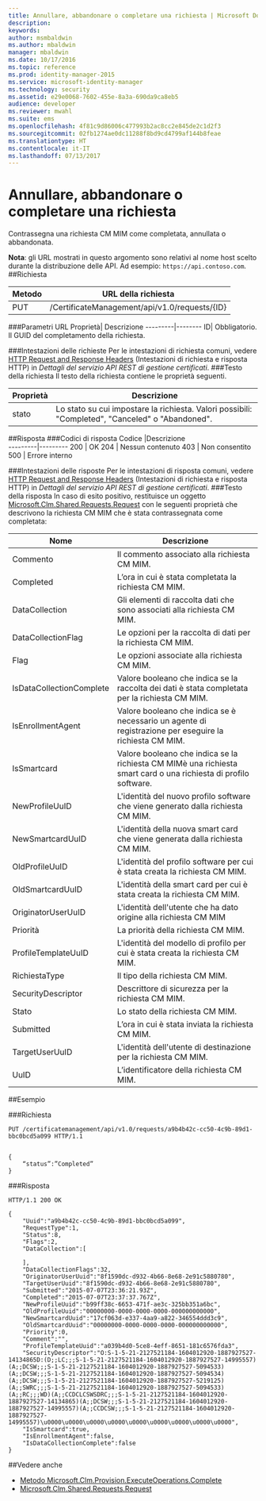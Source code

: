 ```yaml
---
title: Annullare, abbandonare o completare una richiesta | Microsoft Docs
description: 
keywords: 
author: msmbaldwin
ms.author: mbaldwin
manager: mbaldwin
ms.date: 10/17/2016
ms.topic: reference
ms.prod: identity-manager-2015
ms.service: microsoft-identity-manager
ms.technology: security
ms.assetid: e29e0068-7602-455e-8a3a-690da9ca8eb5
audience: developer
ms.reviewer: mwahl
ms.suite: ems
ms.openlocfilehash: 4f81c9d86006c477993b2ac8cc2e845de2c1d2f3
ms.sourcegitcommit: 02fb1274ae0dc11288f8bd9cd4799af144b8feae
ms.translationtype: HT
ms.contentlocale: it-IT
ms.lasthandoff: 07/13/2017
---
```

# <a name="cancel-abandon-or-complete-a-request"></a>Annullare, abbandonare o completare una richiesta
Contrassegna una richiesta CM MIM come completata, annullata o abbandonata.

**Nota**: gli URL mostrati in questo argomento sono relativi al nome host scelto durante la distribuzione delle API. Ad esempio: `https://api.contoso.com`.
##<a name="request"></a>Richiesta


Metodo  |URL della richiesta  
---------|---------
PUT     |/CertificateManagement/api/v1.0/requests/{ID}

###<a name="url-parameters"></a>Parametri URL
Proprietà| Descrizione
---------|--------
ID| Obbligatorio. Il GUID del completamento della richiesta.


###<a name="request-headers"></a>Intestazioni delle richieste
Per le intestazioni di richiesta comuni, vedere [HTTP Request and Response Headers](certificate-management-rest-api-service-details.md#http-request-and-response-headers) (Intestazioni di richiesta e risposta HTTP) in *Dettagli del servizio API REST di gestione certificati*.
###<a name="request-body"></a>Testo della richiesta
Il testo della richiesta contiene le proprietà seguenti.

Proprietà | Descrizione
---------|-----------
stato | Lo stato su cui impostare la richiesta. Valori possibili: "Completed", "Canceled" o "Abandoned".


##<a name="response"></a>Risposta
###<a name="response-codes"></a>Codici di risposta
Codice  |Descrizione  
---------|---------
200     | OK
204 | Nessun contenuto
403 | Non consentito
500 | Errore interno

###<a name="response-headers"></a>Intestazioni delle risposte
Per le intestazioni di risposta comuni, vedere [HTTP Request and Response Headers](certificate-management-rest-api-service-details.md#http-request-and-response-headers) (Intestazioni di richiesta e risposta HTTP) in *Dettagli del servizio API REST di gestione certificati*.
###<a name="response-body"></a>Testo della risposta
In caso di esito positivo, restituisce un oggetto [Microsoft.Clm.Shared.Requests.Request](https://msdn.microsoft.com/library/microsoft.clm.shared.requests.request.aspx) con le seguenti proprietà che descrivono la richiesta CM MIM che è stata contrassegnata come completata:

Nome | Descrizione
-----|------------
Commento | Il commento associato alla richiesta CM MIM.
Completed | L’ora in cui è stata completata la richiesta CM MIM.
DataCollection | Gli elementi di raccolta dati che sono associati alla richiesta CM MIM.
DataCollectionFlag | Le opzioni per la raccolta di dati per la richiesta CM MIM.
Flag | Le opzioni associate alla richiesta CM MIM.
IsDataCollectionComplete | Valore booleano che indica se la raccolta dei dati è stata completata per la richiesta CM MIM.
IsEnrollmentAgent | Valore booleano che indica se è necessario un agente di registrazione per eseguire la richiesta CM MIM.
IsSmartcard | Valore booleano che indica se la richiesta CM MIMè una richiesta smart card o una richiesta di profilo software.
NewProfileUuID | L'identità del nuovo profilo software che viene generato dalla richiesta CM MIM.
NewSmartcardUuID | L'identità della nuova smart card che viene generata dalla richiesta CM MIM.
OldProfileUuID | L'identità del profilo software per cui è stata creata la richiesta CM MIM.
OldSmartcardUuID | L'identità della smart card per cui è stata creata la richiesta CM MIM.
OriginatorUserUuID | L'identità dell'utente che ha dato origine alla richiesta CM MIM
Priorità | La priorità della richiesta CM MIM.
ProfileTemplateUuID | L'identità del modello di profilo per cui è stata creata la richiesta CM MIM.
RichiestaType | Il tipo della richiesta CM MIM.
SecurityDescriptor | Descrittore di sicurezza per la richiesta CM MIM.
Stato | Lo stato della richiesta CM MIM.
Submitted | L’ora in cui è stata inviata la richiesta CM MIM.
TargetUserUuID | L'identità dell'utente di destinazione per la richiesta CM MIM.
UuID | L’identificatore della richiesta CM MIM.

##<a name="example"></a>Esempio

###<a name="request"></a>Richiesta
```
PUT /certificatemanagement/api/v1.0/requests/a9b4b42c-cc50-4c9b-89d1-bbc0bcd5a099 HTTP/1.1


{
    “status”:”Completed”
}
```
###<a name="response"></a>Risposta
```
HTTP/1.1 200 OK

{
    "Uuid":"a9b4b42c-cc50-4c9b-89d1-bbc0bcd5a099",
    "RequestType":1,
    "Status":8,
    "Flags":2,
    "DataCollection":[

    ],
    "DataCollectionFlags":32,
    "OriginatorUserUuid":"8f1590dc-d932-4b66-8e68-2e91c5880780",
    "TargetUserUuid":"8f1590dc-d932-4b66-8e68-2e91c5880780",
    "Submitted":"2015-07-07T23:36:21.93Z",
    "Completed":"2015-07-07T23:37:37.767Z",
    "NewProfileUuid":"b99ff38c-6653-471f-ae3c-325bb351a6bc",
    "OldProfileUuid":"00000000-0000-0000-0000-000000000000",
    "NewSmartcardUuid":"17cf063d-e337-4aa9-a822-346554ddd3c9",
    "OldSmartcardUuid":"00000000-0000-0000-0000-000000000000",
    "Priority":0,
    "Comment":"",
    "ProfileTemplateUuid":"a039b4d0-5ce8-4eff-8651-181c6576fda3",
    "SecurityDescriptor":"O:S-1-5-21-2127521184-1604012920-1887927527-14134865D:(D;;LC;;;S-1-5-21-2127521184-1604012920-1887927527-14995557)(A;;DCSW;;;S-1-5-21-2127521184-1604012920-1887927527-5094533)(A;;DCSW;;;S-1-5-21-2127521184-1604012920-1887927527-5094534)(A;;DCSW;;;S-1-5-21-2127521184-1604012920-1887927527-5219125)(A;;SWRC;;;S-1-5-21-2127521184-1604012920-1887927527-5094533)(A;;RC;;;WD)(A;;CCDCLCSWSDRC;;;S-1-5-21-2127521184-1604012920-1887927527-14134865)(A;;DCSW;;;S-1-5-21-2127521184-1604012920-1887927527-14995557)(A;;CCDCSW;;;S-1-5-21-2127521184-1604012920-1887927527-14995557)\u0000\u0000\u0000\u0000\u0000\u0000\u0000\u0000\u0000",
    "IsSmartcard":true,
    "IsEnrollmentAgent":false,
    "IsDataCollectionComplete":false
}
```       
##<a name="see-also"></a>Vedere anche

- [Metodo Microsoft.Clm.Provision.ExecuteOperations.Complete](https://msdn.microsoft.com/library/microsoft.clm.provision.executeoperations.complete.aspx)
- [Microsoft.Clm.Shared.Requests.Request](https://msdn.microsoft.com/library/microsoft.clm.shared.requests.request.aspx)
